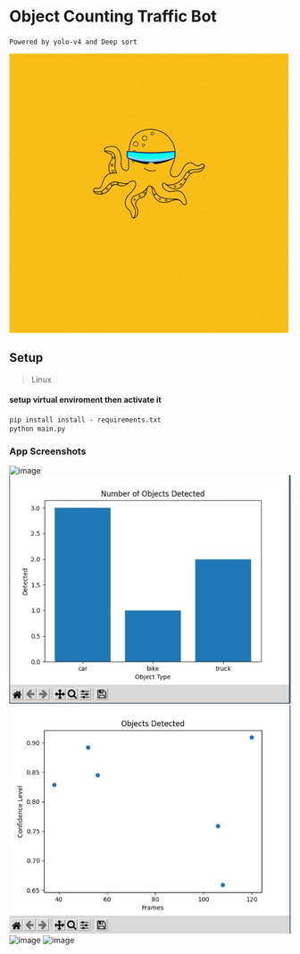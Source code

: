 # Object Counting Traffic Bot  
``Powered by yolo-v4 and Deep sort``

![](https://github.com/aj-tap/OCTO/blob/main/assets/octo.gif)

## Setup 
> Linux 
#### setup virtual enviroment then activate it
```
pip install install - requirements.txt
python main.py 
```

### App Screenshots 
![image](https://user-images.githubusercontent.com/72655919/164763507-65fd1562-ca73-49cd-9c53-cd5814f6da70.png)
![](https://github.com/aj-tap/OCTO/blob/main/assets/diagram1.png)
![](https://github.com/aj-tap/OCTO/blob/main/assets/diagram2.png)
![image](https://user-images.githubusercontent.com/72655919/164838382-b349fae7-2e35-469b-8933-542fba18e93b.png)
![image](https://user-images.githubusercontent.com/72655919/164763614-efbdf3f9-88a8-47d5-881f-6e2888792b92.png)
